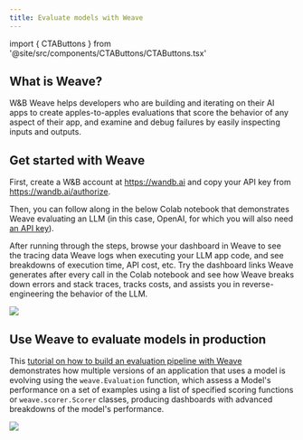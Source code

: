 ```yaml
---
title: Evaluate models with Weave
---
```

import { CTAButtons } from '@site/src/components/CTAButtons/CTAButtons.tsx'

## What is Weave? 

W&B Weave helps developers who are building and iterating on their AI apps to create apples-to-apples evaluations that score the behavior of any aspect of their app, and examine and debug failures by easily inspecting inputs and outputs.

## Get started with Weave

First, create a W&B account at https://wandb.ai and copy your API key from https://wandb.ai/authorize.

Then, you can follow along in the below Colab notebook that demonstrates Weave evaluating an LLM (in this case, OpenAI, for which you will also need [an API key](https://platform.openai.com/docs/quickstart/step-2-setup-your-api-key)).

<CTAButtons colabLink='https://colab.research.google.com/github/wandb/weave/blob/master/docs/intro_notebook.ipynb'/>

After running through the steps, browse your dashboard in Weave to see the tracing data Weave logs when executing your LLM app code, and see breakdowns of execution time, API cost, etc. Try the dashboard links Weave generates after every call in the Colab notebook and see how Weave breaks down errors and stack traces, tracks costs, and assists you in reverse-engineering the behavior of the LLM.

![](https://weave-docs.wandb.ai/assets/images/weave-hero-188bbbbfcac1809f2529c62110d1553a.png)

## Use Weave to evaluate models in production

This [tutorial on how to build an evaluation pipeline with Weave](https://weave-docs.wandb.ai/tutorial-eval/) demonstrates how multiple versions of an application that uses a model is evolving using the `weave.Evaluation` function, which assess a Model's performance on a set of examples using a list of specified scoring functions or `weave.scorer.Scorer` classes, producing dashboards with advanced breakdowns of the model's performance.

![](https://weave-docs.wandb.ai/assets/images/evals-hero-9bb44591b72ac8637e7e14bc73db1ba8.png)